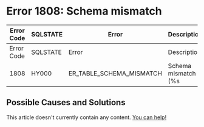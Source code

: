 
# Error 1808: Schema mismatch


| Error Code | SQLSTATE | Error | Description |
| --- | --- | --- | --- |
| Error Code | SQLSTATE | Error | Description |
| 1808 | HY000 | ER_TABLE_SCHEMA_MISMATCH | Schema mismatch (%s |




## Possible Causes and Solutions


This article doesn't currently contain any content. [You can help!](/kb/en/writing-and-editing-knowledge-base-articles/)

